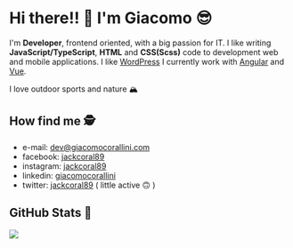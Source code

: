 # Hi there!! 👋  I'm Giacomo 😎

I'm **Developer**, frontend oriented, with a big passion for IT. I like writing **JavaScript/TypeScript**, **HTML** and **CSS(Scss)** code to development web and mobile applications. I like [WordPress]() I currently work with [Angular](https://angular.io/) and [Vue](https://vuejs.org/).

I love outdoor sports and nature 🏔

## How find me 🕵️‍
- e-mail: [dev@giacomocorallini.com](mailto:dev@giacomocorallini.com/)
- facebook: [jackcoral89](https://www.facebook.com/jackcoral89/)
- instagram: [jackcoral89](https://www.instagram.com/jackcoral89/)
- linkedin: [giacomocorallini](https://www.linkedin.com/in/giacomocorallini/)
- twitter: [jackcoral89](https://twitter.com/jackcoral89) ( little active 🙃 )

## GitHub Stats 🦾
<a href="https://github.com/jackcoral89/">
  <img align="center" src="https://github-readme-stats.vercel.app/api/top-langs/?username=jackcoral89&hide=php,html,powershell&title_color=ffffff&text_color=c9cacc&icon_color=2bbc8a&bg_color=1d1f21" />
</a>

<!--
**jackcoral89/jackcoral89** is a ✨ _special_ ✨ repository because its `README.md` (this file) appears on your GitHub profile.

Here are some ideas to get you started:

- 🔭 I’m currently working on ...
- 🌱 I’m currently learning ...
- 👯 I’m looking to collaborate on ...
- 🤔 I’m looking for help with ...
- 💬 Ask me about ...
- 📫 How to reach me: ...
- 😄 Pronouns: ...
- ⚡ Fun fact: ...
-->
